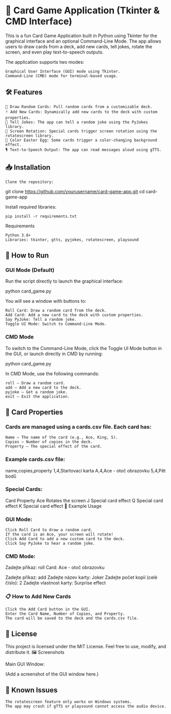# 🎴 Card Game Application (Tkinter & CMD Interface)

This is a fun Card Game Application built in Python using Tkinter for the graphical interface and an optional Command-Line Mode. The app allows users to draw cards from a deck, add new cards, tell jokes, rotate the screen, and even play text-to-speech outputs.

The application supports two modes:

    Graphical User Interface (GUI) mode using Tkinter.
    Command-Line (CMD) mode for terminal-based usage.

## 🛠 Features

    🎲 Draw Random Cards: Pull random cards from a customizable deck.
    🃏 Add New Cards: Dynamically add new cards to the deck with custom properties.
    🤡 Tell Jokes: The app can tell a random joke using the PyJokes library.
    🔄 Screen Rotation: Special cards trigger screen rotation using the rotatescreen library.
    🎨 Color Easter Egg: Some cards trigger a color-changing background effect.
    🎙️ Text-to-Speech Output: The app can read messages aloud using gTTS.

## 📥 Installation

    Clone the repository:

git clone https://github.com/yourusername/card-game-app.git
cd card-game-app

Install required libraries:

    pip install -r requirements.txt

Requirements

    Python 3.8+
    Libraries: tkinter, gtts, pyjokes, rotatescreen, playsound

## 🚀 How to Run
### GUI Mode (Default)

Run the script directly to launch the graphical interface:

python card_game.py

You will see a window with buttons to:

    Roll Card: Draw a random card from the deck.
    Add Card: Add a new card to the deck with custom properties.
    Say PyJoke: Tell a random joke.
    Toggle UI Mode: Switch to Command-Line Mode.

### CMD Mode

To switch to the Command-Line Mode, click the Toggle UI Mode button in the GUI, or launch directly in CMD by running:

python card_game.py

In CMD Mode, use the following commands:

    roll – Draw a random card.
    add – Add a new card to the deck.
    pyjoke – Get a random joke.
    exit – Exit the application.

## 🎴 Card Properties

### Cards are managed using a cards.csv file. Each card has:

    Name – The name of the card (e.g., Ace, King, 5).
    Copies – Number of copies in the deck.
    Property – The special effect of the card.

### Example cards.csv file:

name,copies,property
1,4,Startovací karta
A,4,Ace - otoč obrazovku
5,4,Pět bodů

### Special Cards:
Card	Property
Ace	Rotates the screen
J	Special card effect
Q	Special card effect
K	Special card effect
🧪 Example Usage

### GUI Mode:

    Click Roll Card to draw a random card.
    If the card is an Ace, your screen will rotate!
    Click Add Card to add a new custom card to the deck.
    Click Say PyJoke to hear a random joke.

### CMD Mode:

Zadejte příkaz: roll
Card: Ace - otoč obrazovku

Zadejte příkaz: add
Zadejte název karty: Joker
Zadejte počet kopií (celé číslo): 2
Zadejte vlastnost karty: Surprise effect

### 📋 How to Add New Cards

    Click the Add Card button in the GUI.
    Enter the Card Name, Number of Copies, and Property.
    The card will be saved to the deck and the cards.csv file.

## 📄 License

This project is licensed under the MIT License. Feel free to use, modify, and distribute it.
🖼️ Screenshots

Main GUI Window:

(Add a screenshot of the GUI window here.)
## 🤔 Known Issues

    The rotatescreen feature only works on Windows systems.
    The app may crash if gTTS or playsound cannot access the audio device.
